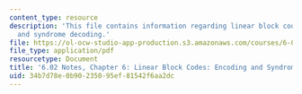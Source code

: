 ```yaml
---
content_type: resource
description: 'This file contains information regarding linear block codes: encoding
  and syndrome decoding.'
file: https://ol-ocw-studio-app-production.s3.amazonaws.com/courses/6-02-introduction-to-eecs-ii-digital-communication-systems-fall-2012/34b7d78e0b90235095ef81542f6aa2dc_MIT6_02F12_chap06.pdf
file_type: application/pdf
resourcetype: Document
title: '6.02 Notes, Chapter 6: Linear Block Codes: Encoding and Syndrome Decoding'
uid: 34b7d78e-0b90-2350-95ef-81542f6aa2dc
---
```

